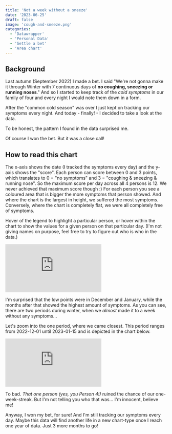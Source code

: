 ```yaml
---
title: 'Not a week without a sneeze'
date: '2023-06-25'
draft: false
image: 'cough-and-sneeze.png'
categories:
  - 'Datawrapper'
  - 'Personal Data'
  - 'Settle a bet'
  - 'Area chart'
---
```


<script>
  import Embed from '$lib/components/EmbedIFrame.svelte';
</script>

## Background
Last autumn (September 2022) I made a bet. I said "We're not gonna make it through Winter with 7 continuous days of **no coughing, sneezing or running noses**." And so I started to keep track of the *cold symptoms* in our family of four and every night I would note them down in a form.

After the "common cold season" was over I just kept on tracking our symptoms every night. And today - finally! - I decided to take a look at the data.

To be honest, the pattern I found in the data surprised me.

<Accordion summary="Did you win the bet???">

Of course I won the bet. But it was a close call!

</Accordion>

## How to read this chart
The x-axis shows the date (I tracked the symptoms every day) and the y-axis shows the "score". Each person can score between 0 and 3 points, which translates to 0 = "no symptoms" and 3 = "coughing & sneezing & running nose". So the maximum score per day across all 4 persons is 12. We never achieved that maximum score though :)
For each person you see a coloured area that is bigger the more symptoms that person showed. And where the chart is the largest in height, we suffered the most symptoms. Conversely, where the chart is completely flat, we were all completely free of symptoms.

Hover of the legend to highlight a particular person, or hover within the chart to show the values for a given person on that particular day. (I'm not giving names on purpose, feel free to try to figure out who is who in the data.)

<Embed 
  src="https://datawrapper.dwcdn.net/IpBV1/2/" 
  title="Not a week without a sneeze"  
  scrolling="no"
/>

I'm surprised that the low points were in December and January, while the months after that showed the highest amount of symptoms.
As you can see, there are two periods during winter, when we *almost* made it to a week without any symptoms... 

Let's zoom into the one period, where we came closest. This period ranges from 2022-12-01 until 2023-01-15 and is depicted in the chart below. 

<Embed 
  src="https://datawrapper.dwcdn.net/IK0K0/3/" 
  title="This could have been it!"  
  scrolling="no"
/>

To bad. *That one person (yes, you Person 4!)* ruined the chance of our one-week-streak. But I'm not telling you who that was... I'm innocent, believe me!

Anyway, I won my bet, for sure! And I'm still tracking our symptoms every day. Maybe this data will find another life in a new chart-type once I reach one year of data. Just 3 more months to go!
